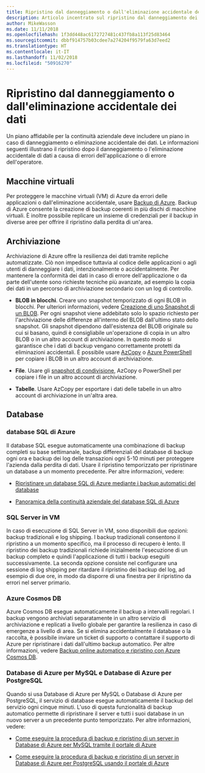 ```yaml
---
title: Ripristino dal danneggiamento o dall'eliminazione accidentale dei dati
description: Articolo incentrato sul ripristino dal danneggiamento dei dati o dall'eliminazione accidentale di dati e sulla progettazione di applicazioni resilienti, a disponibilità elevata e con tolleranza di errore, oltre che sulla pianificazione del ripristino di emergenza.
author: MikeWasson
ms.date: 11/11/2018
ms.openlocfilehash: 1f3dd448ac6172727481c437fb8a113f25d83464
ms.sourcegitcommit: dbbf914757b03cdee7a274204f9579fa63d7eed2
ms.translationtype: HT
ms.contentlocale: it-IT
ms.lasthandoff: 11/02/2018
ms.locfileid: "50916270"
---
```

# <a name="recover-from-data-corruption-or-accidental-deletion"></a>Ripristino dal danneggiamento o dall'eliminazione accidentale dei dati 

Un piano affidabile per la continuità aziendale deve includere un piano in caso di danneggiamento o eliminazione accidentale dei dati. Le informazioni seguenti illustrano il ripristino dopo il danneggiamento o l'eliminazione accidentale di dati a causa di errori dell'applicazione o di errore dell'operatore.

## <a name="virtual-machines"></a>Macchine virtuali

Per proteggere le macchine virtuali (VM) di Azure da errori delle applicazioni o dall'eliminazione accidentale, usare [Backup di Azure](/azure/backup/). Backup di Azure consente la creazione di backup coerenti in più dischi di macchine virtuali. È inoltre possibile replicare un insieme di credenziali per il backup in diverse aree per offrire il ripristino dalla perdita di un'area.

## <a name="storage"></a>Archiviazione

Archiviazione di Azure offre la resilienza dei dati tramite repliche automatizzate. Ciò non impedisce tuttavia al codice delle applicazioni o agli utenti di danneggiare i dati, intenzionalmente o accidentalmente. Per mantenere la conformità dei dati in caso di errore dell'applicazione o da parte dell'utente sono richieste tecniche più avanzate, ad esempio la copia dei dati in un percorso di archiviazione secondario con un log di controllo. 

- **BLOB in blocchi**. Creare uno snapshot temporizzato di ogni BLOB in blocchi. Per ulteriori informazioni, vedere [Creazione di uno Snapshot di un BLOB](/rest/api/storageservices/creating-a-snapshot-of-a-blob). Per ogni snapshot viene addebitato solo lo spazio richiesto per l'archiviazione delle differenze all'interno del BLOB dall'ultimo stato dello snapshot. Gli snapshot dipendono dall'esistenza del BLOB originale su cui si basano, quindi è consigliabile un'operazione di copia in un altro BLOB o in un altro account di archiviazione. In questo modo si garantisce che i dati di backup vengano correttamente protetti da eliminazioni accidentali. È possibile usare [AzCopy](/azure/storage/common/storage-use-azcopy) o [Azure PowerShell](/azure/storage/common/storage-powershell-guide-full) per copiare i BLOB in un altro account di archiviazione.

- **File**. Usare gli [snapshot di condivisione](/azure/storage/files/storage-snapshots-files), AzCopy o PowerShell per copiare i file in un altro account di archiviazione.

- **Tabelle**. Usare AzCopy per esportare i dati delle tabelle in un altro account di archiviazione in un'altra area.

## <a name="database"></a>Database

### <a name="azure-sql-database"></a>database SQL di Azure 

Il database SQL esegue automaticamente una combinazione di backup completi su base settimanale, backup differenziali del database di backup ogni ora e backup dei log delle transazioni ogni 5-10 minuti per proteggere l'azienda dalla perdita di dati. Usare il ripristino temporizzato per ripristinare un database a un momento precedente. Per altre informazioni, vedere:

- [Ripristinare un database SQL di Azure mediante i backup automatici del database](/azure/sql-database/sql-database-recovery-using-backups)

- [Panoramica della continuità aziendale del database SQL di Azure](/azure/sql-database/sql-database-business-continuity)

### <a name="sql-server-on-vms"></a>SQL Server in VM

In caso di esecuzione di SQL Server in VM, sono disponibili due opzioni: backup tradizionali e log shipping. I backup tradizionali consentono il ripristino a un momento specifico, ma il processo di recupero è lento. Il ripristino dei backup tradizionali richiede inizialmente l'esecuzione di un backup completo e quindi l'applicazione di tutti i backup eseguiti successivamente. La seconda opzione consiste nel configurare una sessione di log shipping per ritardare il ripristino dei backup del log, ad esempio di due ore, in modo da disporre di una finestra per il ripristino da errori nel server primario.

### <a name="azure-cosmos-db"></a>Azure Cosmos DB

Azure Cosmos DB esegue automaticamente il backup a intervalli regolari. I backup vengono archiviati separatamente in un altro servizio di archiviazione e replicati a livello globale per garantire la resilienza in caso di emergenze a livello di area. Se si elimina accidentalmente il database o la raccolta, è possibile inviare un ticket di supporto o contattare il supporto di Azure per ripristinare i dati dall'ultimo backup automatico. Per altre informazioni, vedere [Backup online automatico e ripristino con Azure Cosmos DB](/azure/cosmos-db/online-backup-and-restore).

### <a name="azure-database-for-mysql-azure-database-for-postresql"></a>Database di Azure per MySQL e Database di Azure per PostgreSQL

Quando si usa Database di Azure per MySQL o Database di Azure per PostgreSQL, il servizio di database esegue automaticamente il backup del servizio ogni cinque minuti. L'uso di questa funzionalità di backup automatico permette di ripristinare il server e tutti i suoi database in un nuovo server a un precedente punto temporizzato. Per altre informazioni, vedere:

- [Come eseguire la procedura di backup e ripristino di un server in Database di Azure per MySQL tramite il portale di Azure](/azure/mysql/howto-restore-server-portal)

- [Come eseguire la procedura di backup e ripristino di un server in Database di Azure per PostgreSQL usando il portale di Azure](/azure/postgresql/howto-restore-server-portal)

